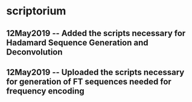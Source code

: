 # scriptorium

## 12May2019 -- Added the scripts necessary for Hadamard Sequence Generation and Deconvolution
## 12May2019 -- Uploaded the scripts necessary for generation of FT sequences needed for frequency encoding
